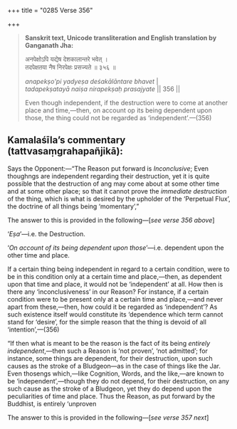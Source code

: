 +++
title = "0285 Verse 356"

+++
> **Sanskrit text, Unicode transliteration and English translation by Ganganath Jha:** 
>
> अनपेक्षोऽपि यद्येष देशकालान्तरे भवेत् ।  
> तदपेक्षतया नैष निरपेक्षः प्रसज्यते ॥ ३५६ ॥ 
>
> *anapekṣo'pi yadyeṣa deśakālāntare bhavet* \|  
> *tadapekṣatayā naiṣa nirapekṣaḥ prasajyate* \|\| 356 \|\| 
>
> Even though independent, if the destruction were to come at another place and time,—then, on account op its being dependent upon those, the thing could not be regarded as ‘independent’.—(356)



## Kamalaśīla’s commentary (tattvasaṃgrahapañjikā):

Says the Opponent:—“The Reason put forward is *Inconclusive*; Even thoughngs are independent regarding their destruction, yet it is quite possible that the destruction of ang may come about at some other time and at some other place; so that it cannot prove the *immediate destruction* of the thing, which is what is desired by the upholder of the ‘Perpetual Flux’, the doctrine of all things being ‘momentary’,”

The answer to this is provided in the following—[*see verse 356 above*]

‘*Eṣa*’—i.e. the Destruction.

‘*On account of its being dependent upon those*’—i.e. dependent upon the other time and place.

If a certain thing being independent in regard to a certain condition, were to be in this condition only at a certain time and place,—then, as dependent upon that time and place, it would not be ‘independent’ at all. How then is there any ‘inconclusiveness’ in our Reason? For instance, if a certain condition were to be present only at a certain time and place,—and never apart from these,—then, how could it be regarded as ‘independent’? As such existence itself would constitute its ‘dependence which term cannot stand for ‘desire’, for the simple reason that the thing is devoid of all ‘intention’,—(356)

“If then what is meant to be the reason is the fact of its being *entirely independent*,—then such a Reason is ‘not proven’, ‘not admitted’; for instance, some things are dependent, for their destruction, upon such causes as the stroke of a Bludgeon—as in the case of things like the Jar. Even thosengs which,—like Cognition, Words, and the like,—are known to be ‘independent’,—though they do not depend, for their destruction, on any such cause as the stroke of a Bludgeon, yet they do depend upon the peculiarities of time and place. Thus the Reason, as put forward by the Buddhist, is entirely ‘unproven

The answer to this is provided in the following—[*see verse 357 next*]


